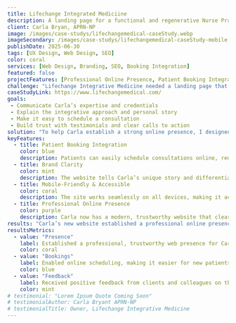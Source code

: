 ```yaml
---
title: Lifechange Integrated Mediciine
description: A landing page for a functional and regenerative Nurse Practitioner in Chicago, IL.
client: Carla Bryan, APRN-NP
image: /images/case-studys/lifechangemedical-caseStudy.webp
imageSecondary: /images/case-studys/lifechangemedical-caseStudy-mobile.webp
publishDate: 2025-06-30
tags: [UX Design, Web Design, SEO]
color: coral
services: [Web Design, Branding, SEO, Booking Integration]
featured: false
projectFeatures: [Professional Online Presence, Patient Booking Integration, Mobile-Friendly & Accessible, Conversion-Ready Design]
challenge: "Lifechange Integrative Medicine needed a landing page that would communicate the unique blend of Western and holistic medicine offered by Carla Bryant, FNP. The goal was to create a welcoming, informative, and conversion-focused site for prospective patients."
caseStudyLink: https://www.lifechangemedical.com/
goals:
 - Communicate Carla’s expertise and credentials
 - Explain the integrative approach and personal story
 - Make it easy to schedule a consultation
 - Build trust with testimonials and clear calls to action
solution: "To help Carla establish a strong online presence, I designed and built a modern, conversion-focused landing page using Framer. The site clearly communicates her unique blend of Western and holistic medicine, highlights her credentials, and makes it easy for new patients to schedule consultations. By leveraging Framer, we ensured the website is easy to update and maintain, keeping ongoing costs and technical overhead low. The streamlined structure provides Carla with a professional platform to grow her practice, share resources, and connect with clients—without the need for frequent updates or complex management. "
keyFeatures:
  - title: Patient Booking Integration
    color: blue
    description: Patients can easily schedule consultations online, reducing friction and saving time for both Carla and her clients.
  - title: Brand Clarity
    color: mint
    description: The website tells Carla’s unique story and differentiates her from other providers and her credentials, testimonials, and personal journey are now front and center.
  - title: Mobile-Friendly & Accessible
    color: coral
    description: The site works seamlessly on all devices, making it accessible to a wider audience.
  - title: Professional Online Presence
    color: purple
    description: Carla now has a modern, trustworthy website that clearly communicates her services and expertise. The site establishes credibility and makes it easy for new patients to learn about her approach.
results: "Carla’s new website established a professional online presence, enabled easy patient bookings, and received positive feedback from clients and colleagues."
resultsMetrics:
  - value: "Presence"
    label: Established a professional, trustworthy web presence for Carla’s practice
    color: coral
  - value: "Bookings"
    label: Enabled online scheduling, making it easier for new patients to connect
    color: blue
  - value: "Feedback"
    label: Received positive feedback from clients and colleagues on the site’s clarity and design
    color: mint
# testimonial: "Lorem Ipsum Quote Coming Soon"
# testimonialAuthor: Carla Bryant APRN-NP
# testimonialTitle: Owner, Lifechange Integrative Medicine
---
```


